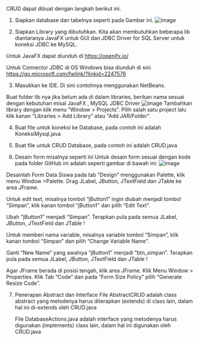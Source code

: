 CRUD dapat dibuat dengan langkah berikut ini.
1. Siapkan database dan tabelnya seperti pada Gambar ini.
![image](https://github.com/DYAHMUSTIKASARI/PBO/assets/120073741/18161577-0005-4f23-8841-033764551ff1)

2. Siapkan Library yang dibutuhkan.
Kita akan membutuhkan beberapa lib diantaranya JavaFX untuk GUI dan JDBC Driver for SQL Server untuk koneksi JDBC ke MySQL.

Untuk JavaFX dapat diunduh di https://openjfx.io/

Untuk Connector JDBC di OS Windows bisa diunduh di sini https://go.microsoft.com/fwlink/?linkid=2247576

3. Masukkan ke IDE. Di sini contohnya menggunakan NetBeans.

Buat folder lib nya jika belum ada di dalam libraries, berikan nama sesuai dengan kebutuhan misal JavaFX , MySQL JDBC Driver
![image](https://github.com/DYAHMUSTIKASARI/PBO/assets/120073741/dfba705e-9691-4169-a703-b9b0709b4540)
Tambahkan library dengan klik menu “Window > Projects”. Pilih salah satu project lalu klik kanan “Libraries > Add Library” atau "Add JAR/Folder".

4. Buat file untuk koneksi ke Database, pada contoh ini adalah KoneksiMysql.java
   
5. Buat file untuk CRUD Database, pada contoh ini adalah CRUD.java
   
6. Desain form misalnya seperti ini
Untuk desain form sesuai dengan kode pada folder GitHub ini adalah seperti gambar di bawah ini:
![image](https://github.com/DYAHMUSTIKASARI/PBO/assets/120073741/2544af4f-a69f-4bbf-9a82-71004195fa04)

Desainlah Form Data Siswa pada tab “Design” menggunakan Palette, klik menu Window >Palette. Drag JLabel, JButton, JTextField dan JTable ke area JFrame.

Untuk edit text, misalnya tombol “jButton1” ingin diubah menjadi tombol “Simpan”, klik kanan tombol “jButton1” dan pilih “Edit Text”.

Ubah “jButton1” menjadi “Simpan”. Terapkan pula pada semua JLabel, JButton, JTextField dan JTable !

Untuk memberi nama variable, misalnya variable tombol “Simpan”, klik kanan tombol “Simpan” dan pilih “Change Variable Name”.

Ganti “New Name” yang awalnya “jButton1” menjadi “btn_simpan”. Terapkan pula pada semua JLabel, JButton, JTextField dan JTable !

Agar JFrame berada di posisi tengah, klik area JFrame. Klik Menu Window > Properties. Klik Tab “Code” dan pada “Form Size Policy” pilih “Generate Resize Code”.

7. Penerapan Abstract dan Interface
   File AbstractCRUD adalah class abstract yang metodenya harus diterapkan (extends) di class lain, dalam hal ini di-extends oleh CRUD.java

   File DatabaseActions.java adalah interface yang metodenya harus digunakan (implements) class lain, dalam hal ini digunakan oleh CRUD.java 
